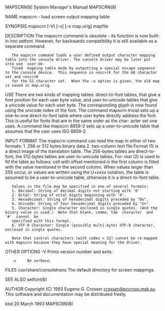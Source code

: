 MAPSCRN(8)							    System Manager's Manual							    MAPSCRN(8)

NAME
       mapscrn - load screen output mapping table

SYNOPSIS
       mapscrn [-V] [-v] [-o map.orig] mapfile

DESCRIPTION
       The  mapscrn command is obsolete - its function is now built-in into setfont.  However, for backwards compatibility it is still available as a separate
       command.

       The mapscrn command loads a user defined output character mapping table into the console driver. The console driver may be later put into use  user-de‐
       fined  mapping table mode by outputting a special escape sequence to the console device.	 This sequence is <esc>(K for the G0 character set and <esc>)K
       for the G1 character set.  When the -o option is given, the old map is saved in map.orig.

USE
       There are two kinds of mapping tables: direct-to-font tables, that give a font position for each user byte value, and user-to-unicode tables that  give
       a unicode value for each user byte. The corresponding glyph is now found using the unicode index of the font.  The command
	      mapscrn trivial
       sets  up a one-to-one direct-to-font table where user bytes directly address the font. This is useful for fonts that are in the same order as the char‐
       acter set one uses.  A command like
	      mapscrn 8859-2
       sets up a user-to-unicode table that assumes that the user uses ISO 8859-2.

INPUT FORMAT
       The mapscrn command can read the map in either of two formats:
       1. 256 or 512 bytes binary data
       2. two-column text file
       Format (1) is a direct image of the translation table. The 256-bytes tables are direct-to-font, the 512-bytes tables are user-to-unicode tables.	  For‐
       mat  (2)	 is used to fill the table as follows: cell with offset mentioned in the first column is filled with the value mentioned in the second column.
       When values larger than 255 occur, or values are written using the U+xxxx notation, the table is assumed to be a user-to-unicode table, otherwise it is
       a direct-to-font table.

       Values in the file may be specified in one of several formats:
       1. Decimal: String of decimal digits not starting with '0'
       2. Octal: String of octal digits beginning with '0'.
       3. Hexadecimal: String of hexadecimal digits preceded by "0x".
       4. Unicode: String of four hexadecimal digits preceded by "U+".
       5. Character: Single character enclosed in single quotes. (And the binary value is used.)  Note that blank, comma, tab  character  and  '#'  cannot  be
       specified with this format.
       6. UTF-8 Character: Single (possibly multi-byte) UTF-8 character, enclosed in single quotes.

       Note that control characters (with codes < 32) cannot be re-mapped with mapscrn because they have special meaning for the driver.

OTHER OPTIONS
       -V     Prints version number and exits.

       -v     Be verbose.

FILES
       /usr/share/consoletrans
	      The default directory for screen mappings.

SEE ALSO
       setfont(8)

AUTHOR
       Copyright (C) 1993 Eugene G. Crosser
       <crosser@pccross.msk.su>
       This software and documentation may be distributed freely.

kbd									 20 March 1993								    MAPSCRN(8)
